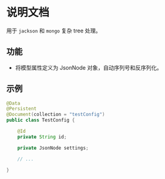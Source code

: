 # 说明文档
用于 `jackson` 和 `mongo` 复杂 tree 处理。

## 功能
* 将模型属性定义为 JsonNode 对象，自动序列号和反序列化。

## 示例
```java
@Data
@Persistent
@Document(collection = "testConfig")
public class TestConfig {

	@Id
	private String id;

	private JsonNode settings;

	// ... 

}
```
